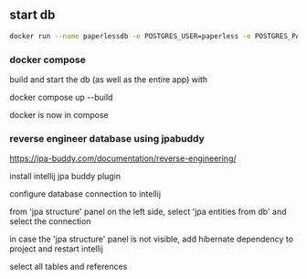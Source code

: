 
## start db
```bash 
docker run --name paperlessdb -e POSTGRES_USER=paperless -e POSTGRES_PASSWORD=pwd123456 -e POSTGRES_DB=swkom -p 5432:5432 postgres 
```

### docker compose

build and start the db (as well as the entire app) with 

docker compose up --build

docker is now in compose

### reverse engineer database using jpabuddy

https://jpa-buddy.com/documentation/reverse-engineering/

install intellij jpa buddy plugin

configure database connection to intellij

from 'jpa structure' panel on the left side, select 'jpa entities from db' and select the connection

in case the 'jpa structure' panel is not visible, add hibernate dependency to project and restart intellij

select all tables and references